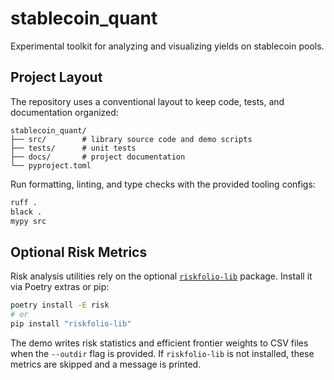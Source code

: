 # stablecoin_quant

Experimental toolkit for analyzing and visualizing yields on stablecoin pools.

## Project Layout

The repository uses a conventional layout to keep code, tests, and
documentation organized:

```
stablecoin_quant/
├── src/        # library source code and demo scripts
├── tests/      # unit tests
├── docs/       # project documentation
└── pyproject.toml
```

Run formatting, linting, and type checks with the provided tooling configs:

```bash
ruff .
black .
mypy src
```

## Optional Risk Metrics

Risk analysis utilities rely on the optional [`riskfolio-lib`](https://pypi.org/project/riskfolio-lib/) package.
Install it via Poetry extras or pip:

```bash
poetry install -E risk
# or
pip install "riskfolio-lib"
```

The demo writes risk statistics and efficient frontier weights to CSV files
when the `--outdir` flag is provided. If `riskfolio-lib` is not installed,
these metrics are skipped and a message is printed.
